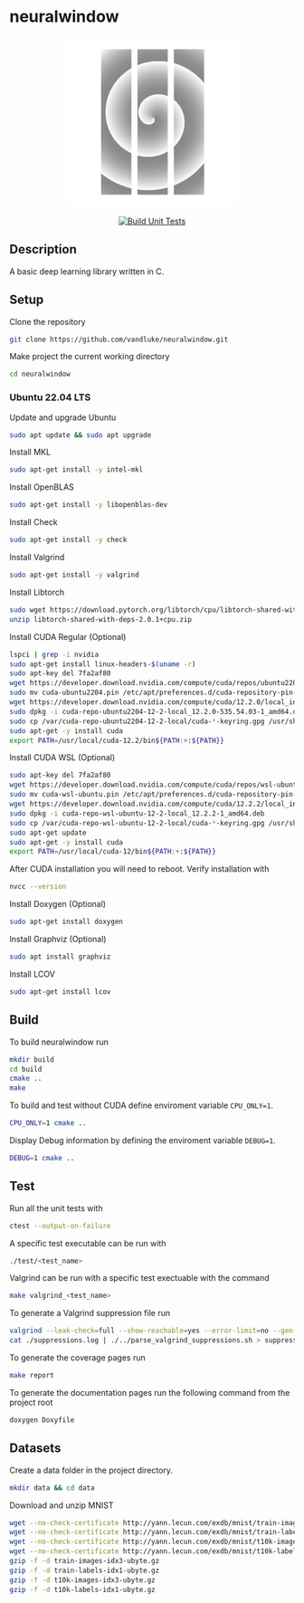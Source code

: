 # neuralwindow

<p align="center">
    <img src="extra/logo.png", height=300, width=300>
</p>

<div align="center">
  
  [![Build Unit Tests](https://github.com/vandluke/neuralwindow/actions/workflows/cmake.yml/badge.svg)](https://github.com/vandluke/neuralwindow/actions/workflows/cmake.yml)
  
</div>

## Description

A basic deep learning library written in C.

## Setup

Clone the repository

```bash
git clone https://github.com/vandluke/neuralwindow.git
```

Make project the current working directory

```bash
cd neuralwindow 
```

### Ubuntu 22.04 LTS

Update and upgrade Ubuntu

```bash
sudo apt update && sudo apt upgrade
```

Install MKL

```bash
sudo apt-get install -y intel-mkl
```

Install OpenBLAS

```bash
sudo apt-get install -y libopenblas-dev
```

Install Check

```bash
sudo apt-get install -y check
```

Install Valgrind

```bash
sudo apt-get install -y valgrind
```

Install Libtorch

```bash
sudo wget https://download.pytorch.org/libtorch/cpu/libtorch-shared-with-deps-2.0.1%2Bcpu.zip
unzip libtorch-shared-with-deps-2.0.1+cpu.zip
```

Install CUDA Regular (Optional)

```bash
lspci | grep -i nvidia  
sudo apt-get install linux-headers-$(uname -r)  
sudo apt-key del 7fa2af80
wget https://developer.download.nvidia.com/compute/cuda/repos/ubuntu2204/x86_64/cuda-ubuntu2204.pin
sudo mv cuda-ubuntu2204.pin /etc/apt/preferences.d/cuda-repository-pin-600
wget https://developer.download.nvidia.com/compute/cuda/12.2.0/local_installers/cuda-repo-ubuntu2204-12-2-local_12.2.0-535.54.03-1_amd64.deb
sudo dpkg -i cuda-repo-ubuntu2204-12-2-local_12.2.0-535.54.03-1_amd64.deb
sudo cp /var/cuda-repo-ubuntu2204-12-2-local/cuda-*-keyring.gpg /usr/share/keyrings/
sudo apt-get -y install cuda
export PATH=/usr/local/cuda-12.2/bin${PATH:+:${PATH}}
```

Install CUDA WSL (Optional)

```bash
sudo apt-key del 7fa2af80
wget https://developer.download.nvidia.com/compute/cuda/repos/wsl-ubuntu/x86_64/cuda-wsl-ubuntu.pin
sudo mv cuda-wsl-ubuntu.pin /etc/apt/preferences.d/cuda-repository-pin-600
wget https://developer.download.nvidia.com/compute/cuda/12.2.2/local_installers/cuda-repo-wsl-ubuntu-12-2-local_12.2.2-1_amd64.deb
sudo dpkg -i cuda-repo-wsl-ubuntu-12-2-local_12.2.2-1_amd64.deb
sudo cp /var/cuda-repo-wsl-ubuntu-12-2-local/cuda-*-keyring.gpg /usr/share/keyrings/
sudo apt-get update
sudo apt-get -y install cuda
export PATH=/usr/local/cuda-12/bin${PATH:+:${PATH}}
```

After CUDA installation you will need to reboot. Verify installation with

```bash
nvcc --version
```

Install Doxygen (Optional)

```bash
sudo apt-get install doxygen
```

Install Graphviz (Optional)

```bash
sudo apt install graphviz
```

Install LCOV

```bash
sudo apt-get install lcov
```

## Build

To build neuralwindow run

```bash
mkdir build
cd build
cmake ..
make
```

To build and test without CUDA define enviroment variable `CPU_ONLY=1`.

```bash
CPU_ONLY=1 cmake ..
```

Display Debug information by defining the enviroment variable `DEBUG=1`.

```bash
DEBUG=1 cmake ..
```

## Test

Run all the unit tests with

```bash
ctest --output-on-failure
```

A specific test executable can be run with

```bash
./test/<test_name>
```

Valgrind can be run with a specific test exectuable with the command

```bash
make valgrind_<test_name>
```

To generate a Valgrind suppression file run

```bash
valgrind --leak-check=full --show-reachable=yes --error-limit=no --gen-suppressions=all --log-file=suppressions.log ./test/<test_name>
cat ./suppressions.log | ./../parse_valgrind_suppressions.sh > suppressions.supp
```

To generate the coverage pages run

```bash
make report
```

To generate the documentation pages run the following command from the project root

```bash
doxygen Doxyfile
```

## Datasets

Create a data folder in the project directory.

```bash
mkdir data && cd data
```

Download and unzip MNIST

```bash
wget --no-check-certificate http://yann.lecun.com/exdb/mnist/train-images-idx3-ubyte.gz
wget --no-check-certificate http://yann.lecun.com/exdb/mnist/train-labels-idx1-ubyte.gz
wget --no-check-certificate http://yann.lecun.com/exdb/mnist/t10k-images-idx3-ubyte.gz
wget --no-check-certificate http://yann.lecun.com/exdb/mnist/t10k-labels-idx1-ubyte.gz
gzip -f -d train-images-idx3-ubyte.gz
gzip -f -d train-labels-idx1-ubyte.gz 
gzip -f -d t10k-images-idx3-ubyte.gz
gzip -f -d t10k-labels-idx1-ubyte.gz
```
